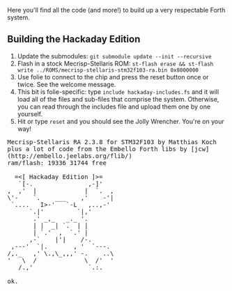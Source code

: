 Here you'll find all the code (and more!) to build up a very respectable Forth system.


## Building the Hackaday Edition

1. Update the submodules: `git submodule update --init --recursive`
2. Flash in a stock Mecrisp-Stellaris ROM: `st-flash erase && st-flash write ../ROMS/mecrisp-stellaris-stm32f103-ra.bin 0x8000000`
3. Use folie to connect to the chip and press the reset button once or twice.  See the welcome message.
4. This bit is folie-specific: type `include hackaday-includes.fs` and it will load all of the files and sub-files that comprise the system.  Otherwise, you can read through the includes file and upload them one by one yourself.
5. Hit or type `reset` and you should see the Jolly Wrencher.  You're on your way!

<pre>
Mecrisp-Stellaris RA 2.3.8 for STM32F103 by Matthias Koch
plus a lot of code from the Embello Forth libs by [jcw]
(http://embello.jeelabs.org/flib/)
ram/flash: 19336 31744 free 

  =<[ Hackaday Edition ]>=
   `[-.               ,-]'
,  ,'  |             |  `.  ,
\'-    `.    ___    ,'    -'|
 `....   I>-'   `-L   ,..,-'
      `.|'         `|,'
       .' _,_   _._ '.
       | |  _| `.  | |
       | `.'  ,  `.' |
      ,-`    |'|    /-.
 ,---'  `|.       , '  `---.
/,._   ,' \.,\_,,,' -.    ..\
'   \  /             \  /'  '
   /.,'               `.:.   

ok.
</pre>




